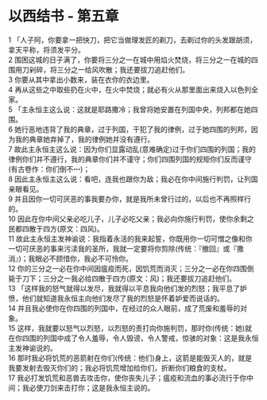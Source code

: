 # 以西结书 - 第五章
  
 1 「人子阿，你要拿一把快刀，把它当做理发匠的剃刀，去剃过你的头发跟胡须，拿天平称，将须发平分。  
 2 围困这城的日子满了，你要将三分之一在城中用焰火焚烧，将三分之一在城的四围用刀剁碎，将三分之一给风吹散；我还要拔刀追赶他们。  
 3 你要从其中拿出小数来，装在衣你的衣边里。  
 4 再从这些之中取些扔在火中，在火中焚烧；就必有火从那里面出来烧入以色列全家。  
 5 「主永恒主这么说：这就是耶路撒冷；我曾将她安置在列国中央，列邦都在她四围。  
 6 她行恶地违背了我的典章，过于列国，干犯了我的律例，过于她四围的列邦，因为我的典章她弃掉了，我的律例她并没有遵行。  
 7 故此主永恒主这么说：因为你们显露动乱(意难确定)过于你们四围的列国；我的律例你们并不遵行，我的典章你们并不谨守；你们四围列国的规矩你们反而谨守(有古卷作：你们倒不┅)；  
 8 因此主永恒主这么说：看吧，连我也跟你为敌；我必在你中间施行判罚，让列国亲眼看见。  
 9 并且因你一切可厌恶的事我要办你，就是我所未曾行过的，以后也不再照样行的。  
 10 因此在你中间父亲必吃儿子，儿子必吃父亲；我必向你施行判罚，使你余剩之民都四散于四方(原文：四风)。  
 11 故此主永恒主发神谕说：我指着永活的我来起誓，你既用你一切可憎之像和你一切可厌恶的事来污渎我的圣所，我就一定要将你剪除(传统：『撤回』或『撒消』)；我眼必不顾惜你，我必不可怜你。  
 12 你的三分之一必在你中间因瘟疫而死，因饥荒而消灭；三分之一必在你四围倒毙于刀下；三分之一我必给四散于四方(原文：风)；我还要拔刀追赶他们。  
 13 「这样我的怒气就得以发尽，我就得以平息我向他们发的烈怒；我平息了妒愤，他们就知道我永恒主向他们发尽了我的烈怒是怀着妒爱而说话的。  
 14 并且我必使你在你四围的列国中，在经过的众人眼前，成了荒废和羞辱的对象。  
 15 这样，我就要以怒气以烈怒，以烈怒的责打向你施判罚，那时你(传统：她)就在你四围的列国中成了令人羞辱，令人毁谤，令人警戒，惊骇的对象：这是我永恒主发神谕说的。  
 16 那时我必将饥荒的恶箭射在你们(传统：他们)身上，这箭是能毁灭人的，就是我要发射去毁灭你们的；我必将饥荒增加给你们，折断你们粮食的支杖。  
 17 我必打发饥荒和恶兽去攻击你，使你丧失儿子；瘟疫和流血的事必流行于你中间；我必使刀剑来击打你；这是我永恒主说的。